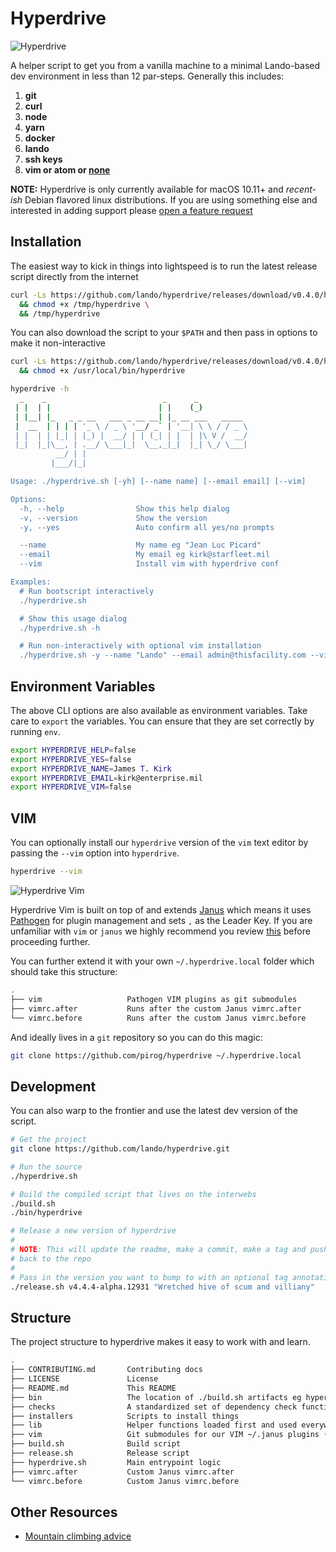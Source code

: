 Hyperdrive
==========

![Hyperdrive](https://raw.githubusercontent.com/lando/hyperdrive/master/hyperdrive.gif)

A helper script to get you from a vanilla machine to a minimal Lando-based dev environment in less than 12 par-steps. Generally this includes:

  1. **git**
  2. **curl**
  3. **node**
  4. **yarn**
  5. **docker**
  6. **lando**
  7. **ssh keys**
  9. **vim or atom or [none](https://www.youtube.com/watch?v=UsjoFZEwAyI)**

**NOTE:** Hyperdrive is only currently available for macOS 10.11+ and _recent-ish_ Debian flavored linux distributions. If you are using something else and interested in adding support please [open a feature request](https://github.com/lando/hyperdrive/issues/new?template=feature_request.md)

Installation
------------

The easiest way to kick in things into lightspeed is to run the latest release script directly from the internet

```bash
curl -Ls https://github.com/lando/hyperdrive/releases/download/v0.4.0/hyperdrive > /tmp/hyperdrive \
  && chmod +x /tmp/hyperdrive \
  && /tmp/hyperdrive
```

You can also download the script to your `$PATH` and then pass in options to make it non-interactive

```bash
curl -Ls https://github.com/lando/hyperdrive/releases/download/v0.4.0/hyperdrive > /usr/local/bin/hyperdrive \
  && chmod +x /usr/local/bin/hyperdrive
```
```bash
hyperdrive -h
  _    _                          _      _
 | |  | |                        | |    (_)
 | |__| |_   _ _ __   ___ _ __ __| |_ __ ___   _____
 |  __  | | | | '_ \ / _ \ '__/ _` | '__| \ \ / / _ \
 | |  | | |_| | |_) |  __/ | | (_| | |  | |\ V /  __/
 |_|  |_|\__, | .__/ \___|_|  \__,_|_|  |_| \_/ \___|
          __/ | |
         |___/|_|

Usage: ./hyperdrive.sh [-yh] [--name name] [--email email] [--vim]

Options:
  -h, --help                Show this help dialog
  -v, --version             Show the version
  -y, --yes                 Auto confirm all yes/no prompts

  --name                    My name eg "Jean Luc Picard"
  --email                   My email eg kirk@starfleet.mil
  --vim                     Install vim with hyperdrive conf

Examples:
  # Run bootscript interactively
  ./hyperdrive.sh

  # Show this usage dialog
  ./hyperdrive.sh -h

  # Run non-interactively with optional vim installation
  ./hyperdrive.sh -y --name "Lando" --email admin@thisfacility.com --vim

```

Environment Variables
---------------------

The above CLI options are also available as environment variables. Take care to `export` the variables. You can ensure that they are set correctly by running `env`.

```bash
export HYPERDRIVE_HELP=false
export HYPERDRIVE_YES=false
export HYPERDRIVE_NAME=James T. Kirk
export HYPERDRIVE_EMAIL=kirk@enterprise.mil
export HYPERDRIVE_VIM=false
```

VIM
---

You can optionally install our `hyperdrive` version of the `vim` text editor by passing the `--vim` option into `hyperdrive`.

```bash
hyperdrive --vim
```

![Hyperdrive Vim](https://raw.githubusercontent.com/lando/hyperdrive/master/hypervim.png)

Hyperdrive Vim is built on top of and extends [Janus](https://github.com/carlhuda/janus) which means it uses [Pathogen](https://github.com/tpope/vim-pathogen) for plugin management and sets `,` as the Leader Key. If you are unfamiliar with `vim` or `janus` we highly recommend you review [this](https://github.com/carlhuda/janus#intro-to-vim) before proceeding further.

You can further extend it with your own `~/.hyperdrive.local` folder which should take this structure:

```bash
.
├── vim                   Pathogen VIM plugins as git submodules
├── vimrc.after           Runs after the custom Janus vimrc.after
└── vimrc.before          Runs after the custom Janus vimrc.before
```

And ideally lives in a `git` repository so you can do this magic:

```bash
git clone https://github.com/pirog/hyperdrive ~/.hyperdrive.local
```

Development
-----------

You can also warp to the frontier and use the latest dev version of the script.

```bash
# Get the project
git clone https://github.com/lando/hyperdrive.git

# Run the source
./hyperdrive.sh

# Build the compiled script that lives on the interwebs
./build.sh
./bin/hyperdrive

# Release a new version of hyperdrive
#
# NOTE: This will update the readme, make a commit, make a tag and push
# back to the repo
#
# Pass in the version you want to bump to with an optional tag annotation
./release.sh v4.4.4-alpha.12931 "Wretched hive of scum and villiany"
```

Structure
---------

The project structure to hyperdrive makes it easy to work with and learn.

```bash
.
├── CONTRIBUTING.md       Contributing docs
├── LICENSE               License
├── README.md             This README
├── bin                   The location of ./build.sh artifacts eg hyperdrive
├── checks                A standardized set of dependency check functions
├── installers            Scripts to install things
├── lib                   Helper functions loaded first and used everywhere else
├── vim                   Git submodules for our VIM ~/.janus plugins (Pathogen)
├── build.sh              Build script
├── release.sh            Release script
├── hyperdrive.sh         Main entrypoint logic
├── vimrc.after           Custom Janus vimrc.after
└── vimrc.before          Custom Janus vimrc.before
```

Other Resources
---------------

* [Mountain climbing advice](https://www.youtube.com/watch?v=tkBVDh7my9Q)
